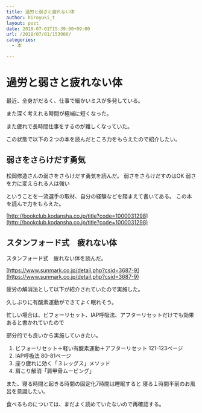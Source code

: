 ```yaml
---
title: 過労と弱さと疲れない体
author: hiroyuki_t
layout: post
date: 2018-07-01T15:39:00+09:00
url: /2018/07/01/153900/
categories:
  - 本

---
```


# 過労と弱さと疲れない体

最近、全身がだるく、仕事で細かいミスが多発している。

また深く考えれる時間が極端に短くなった。

また疲れで長時間仕事をするのが難しくなっていた。

この状態で以下の２つの本を読んだところ力をもらえたので紹介したい。


## 弱さをさらけだす勇気
松岡修造さんの弱さをさらけだす勇気を読んだ。
弱さをさらけだすのはOK
弱さを力に変えられる人は強い

ということを一流選手の取材、自分の経験などを踏まえて書いてある。
この本を読んで力をもらえた。

[http://bookclub.kodansha.co.jp/title?code=1000031298](http://bookclub.kodansha.co.jp/title?code=1000031298)
## スタンフォード式　疲れない体
スタンフォード式　疲れない体を読んだ。

[https://www.sunmark.co.jp/detail.php?csid=3687-9](https://www.sunmark.co.jp/detail.php?csid=3687-9)

疲労の解消法として以下が紹介されていたので実施した。

久しぶりに有酸素運動ができてよく眠れそう。

忙しい場合は、ビフォーリセット、IAP呼吸法、アフターリセットだけでも効果あると書かれていたので

部分的でも良いから実施していきたい。

1. ビフォーリセット＋軽い有酸素運動＋アフターリセット 121-123ページ
2. IAP呼吸法 80-81ページ
3. 座り疲れに効く「３レッグス」メソッド
4. 肩こり解消「肩甲骨ムービング」


また、寝る時間と起きる時間の固定化7時間は睡眠すると
寝る１時間半前のお風呂を意識したい。

食べるものについては、まだよく読めていたないので再確認する。











